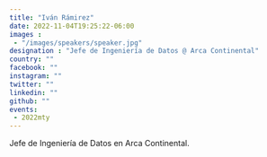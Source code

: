 ```yaml
---
title: "Iván Rámirez"
date: 2022-11-04T19:25:22-06:00
images : 
 - "/images/speakers/speaker.jpg"
designation : "Jefe de Ingeniería de Datos @ Arca Continental"
country: ""
facebook: ""
instagram: ""
twitter: ""
linkedin: ""
github: ""
events: 
 - 2022mty
---
```


Jefe de Ingeniería de Datos en Arca Continental.
